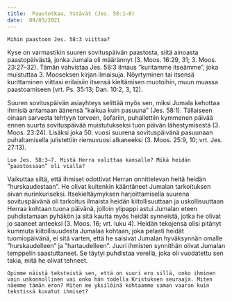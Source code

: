 ```yaml
---
title:  Paastotkaa, Ystävät (Jes. 58:1–8)
date:  09/03/2021
---
```


`Mihin paastoon Jes. 58:3 viittaa?`

Kyse on varmastikin suuren sovituspäivän paastosta, siitä ainoasta paastopäivästä, jonka Jumala oli määrännyt (3. Moos. 16:29, 31; 3. Moos. 23:27–32). Tämän vahvistaa Jes. 58:3 ilmaus ”kuritamme itseämme”, joka muistuttaa 3. Mooseksen kirjan ilmaisuja. Nöyrtyminen tai itsensä kurittaminen viittasi erilaisiin itsensä kieltämisen muotoihin, muun muassa paastoamiseen (vrt. Ps. 35:13; Dan. 10:2, 3, 12).

Suuren sovituspäivän asiayhteys selittää myös sen, miksi Jumala kehottaa ihmisiä antamaan äänensä ”kaikua kuin pasuuna” (Jes. 58:1). Tällaiseen oinaan sarvesta tehtyyn ­torveen, šofariin, puhallettiin kymmenen päivää ennen suurta sovituspäivää muistutukseksi tuon päivän lähestymisestä (3. Moos. 23:24). Lisäksi joka 50. vuosi suurena sovituspäivänä pasuunaan puhaltamisella julistettiin riemuvuosi alkaneeksi (3. Moos. 25:9, 10; vrt. Jes. 27:13).

`Lue Jes. 58:3–7. Mistä Herra valittaa kansalle? Mikä heidän ”paastossaan” oli vialla?`

Vaikuttaa siltä, että ihmiset odottivat Herran onnittelevan heitä heidän ”hurskaudestaan”. He olivat kuitenkin kääntäneet Jumalan tarkoituksen aivan nurinkuriseksi. Itsekieltäymyksen harjoittamisella suurena sovituspäivänä oli tarkoitus ilmaista heidän kiitollisuuttaan ja uskollisuuttaan Herraa kohtaan tuona päivänä, jolloin ylipappi astui Jumalan eteen puhdistamaan pyhäkön ja sitä kautta myös heidät synneistä, jotka he olivat jo saaneet anteeksi (3. Moos. 16; vrt. luku 4). Heidän tekojensa olisi pitänyt kummuta kiitollisuudesta Jumalaa kohtaan, joka pelasti heidät tuomiopäivänä, ei sitä varten, että he saisivat Jumalan hyväksynnän omalle ”hurskaudelleen” ja ”hartaudelleen”. Juuri ihmisten synnithän olivat Jumalan temppelin saastuttaneet. Se täytyi puhdistaa verellä, joka oli vuodatettu sen takia, mitä he olivat tehneet.

`Opimme näistä teksteistä sen, että on suuri ero sillä, onko ihminen vain uskonnollinen vai onko hän todella Kristuksen seuraaja. Miten näemme tämän eron? Miten me yksilöinä kohtaamme saman vaaran kuin tekstissä kuvatut ihmiset?`